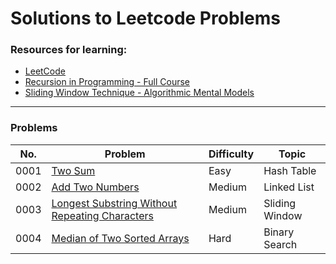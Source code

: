 # Solutions to Leetcode Problems



### Resources  for learning:

- [LeetCode](https://leetcode.com/)
- [Recursion in Programming - Full Course](https://www.youtube.com/watch?v=IJDJ0kBx2LM)
- [Sliding Window Technique - Algorithmic Mental Models](https://www.youtube.com/watch?v=MK-NZ4hN7rs)

<hr>

### Problems

| No.  | Problem                                                      | Difficulty | Topic          |
| ---- | ------------------------------------------------------------ | ---------- | -------------- |
| 0001 | [Two Sum](https://leetcode.com/problems/two-sum/)            | Easy       | Hash Table     |
| 0002 | [Add Two Numbers](https://leetcode.com/problems/add-two-numbers/) | Medium     | Linked List    |
| 0003 | [Longest Substring Without Repeating Characters](https://leetcode.com/problems/longest-substring-without-repeating-characters/) | Medium     | Sliding Window |
| 0004 | [Median of Two Sorted Arrays](https://leetcode.com/problems/median-of-two-sorted-arrays/) | Hard       | Binary Search  |

